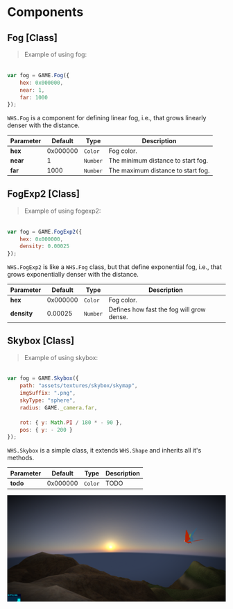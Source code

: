 # Components

## Fog [Class]

> Example of using fog:

```javascript

var fog = GAME.Fog({
	hex: 0x000000,
    near: 1,
    far: 1000
});

```

`WHS.Fog` is a component for defining linear fog, i.e., that grows linearly denser with the distance.

Parameter      |       Default        | Type      | Description |
-------------- | -------------------- | --------- | ----------- |
**hex**        | 0x000000             | `Color`   | Fog color.
**near**       | 1                    | `Number`  | The minimum distance to start fog.
**far**        | 1000                 | `Number`  | The maximum distance to start fog.


## FogExp2 [Class]

> Example of using fogexp2:

```javascript

var fog = GAME.FogExp2({
	hex: 0x000000,
    density: 0.00025
});

```

`WHS.FogExp2` is like a `WHS.Fog` class, but that define exponential fog, i.e., that grows exponentially denser with the distance.

Parameter      |       Default        | Type      | Description |
-------------- | -------------------- | --------- | ----------- |
**hex**        | 0x000000             | `Color`   | Fog color.
**density**    | 0.00025              | `Number`  | Defines how fast the fog will grow dense.


<h2 class="ws" id="skybox">Skybox [Class]</h2>

> Example of using skybox:

```javascript

var fog = GAME.Skybox({
    path: "assets/textures/skybox/skymap",
    imgSuffix: ".png",
    skyType: "sphere",
    radius: GAME._camera.far,

    rot: { y: Math.PI / 180 * - 90 },
    pos: { y: - 200 }
});

```

`WHS.Skybox` is a simple class, it extends `WHS.Shape` and inherits all it's methods.

Parameter      |       Default        | Type      | Description |
-------------- | -------------------- | --------- | ----------- |
**todo**       | 0x000000             | `Color`   | TODO

<img src="images/skybox.png" alt="Skybox in fps example.">